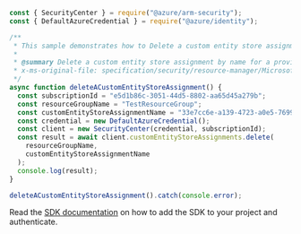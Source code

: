 ```javascript
const { SecurityCenter } = require("@azure/arm-security");
const { DefaultAzureCredential } = require("@azure/identity");

/**
 * This sample demonstrates how to Delete a custom entity store assignment by name for a provided subscription
 *
 * @summary Delete a custom entity store assignment by name for a provided subscription
 * x-ms-original-file: specification/security/resource-manager/Microsoft.Security/preview/2021-07-01-preview/examples/CustomEntityStoreAssignments/customEntityStoreAssignmentDelete_example.json
 */
async function deleteACustomEntityStoreAssignment() {
  const subscriptionId = "e5d1b86c-3051-44d5-8802-aa65d45a279b";
  const resourceGroupName = "TestResourceGroup";
  const customEntityStoreAssignmentName = "33e7cc6e-a139-4723-a0e5-76993aee0771";
  const credential = new DefaultAzureCredential();
  const client = new SecurityCenter(credential, subscriptionId);
  const result = await client.customEntityStoreAssignments.delete(
    resourceGroupName,
    customEntityStoreAssignmentName
  );
  console.log(result);
}

deleteACustomEntityStoreAssignment().catch(console.error);
```

Read the [SDK documentation](https://github.com/Azure/azure-sdk-for-js/blob/%40azure%2Farm-security_5.0.0/sdk/security/arm-security/README.md) on how to add the SDK to your project and authenticate.
